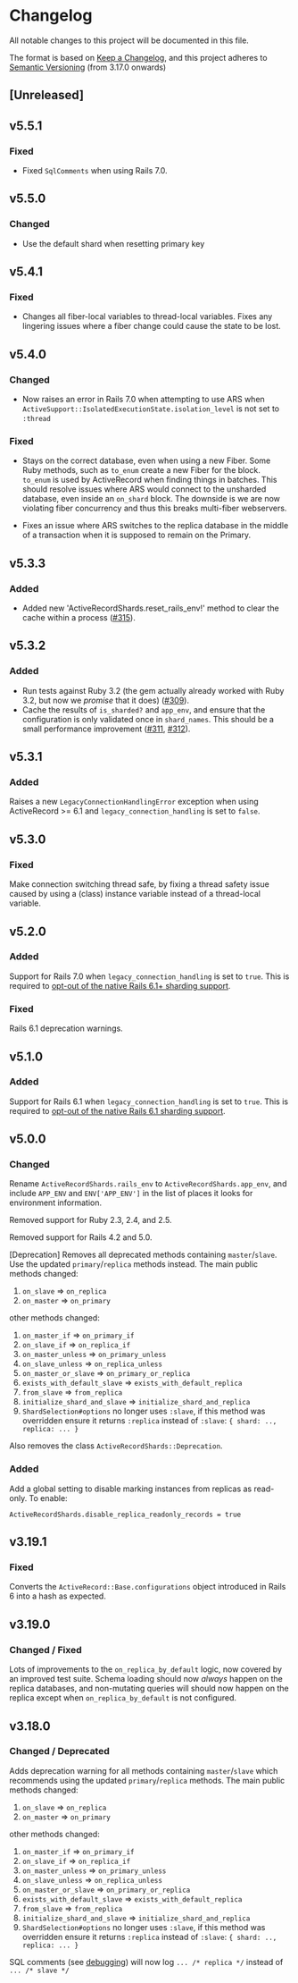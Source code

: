 # Changelog
All notable changes to this project will be documented in this file.

The format is based on [Keep a Changelog](https://keepachangelog.com/en/1.0.0/),
and this project adheres to [Semantic Versioning](https://semver.org/spec/v2.0.0.html) (from 3.17.0 onwards)

## [Unreleased]

## v5.5.1
### Fixed
* Fixed `SqlComments` when using Rails 7.0.

## v5.5.0

### Changed
* Use the default shard when resetting primary key

## v5.4.1

### Fixed
* Changes all fiber-local variables to thread-local variables. Fixes any lingering issues where a fiber change could cause the state to be lost.

## v5.4.0

### Changed
* Now raises an error in Rails 7.0 when attempting to use ARS when `ActiveSupport::IsolatedExecutionState.isolation_level` is not set to `:thread`

### Fixed
* Stays on the correct database, even when using a new Fiber. Some Ruby methods, such as `to_enum` create a new Fiber for the block. `to_enum` is used by ActiveRecord when finding things in batches. This should resolve issues where ARS would connect to the unsharded database, even inside an `on_shard` block. The downside is we are now violating fiber concurrency and thus this breaks multi-fiber webservers.

* Fixes an issue where ARS switches to the replica database in the middle of a transaction when it is supposed to remain on the Primary.

## v5.3.3

### Added
* Added new 'ActiveRecordShards.reset_rails_env!' method to clear the cache within a process ([#315](https://github.com/zendesk/active_record_shards/pull/315)).

## v5.3.2

### Added
* Run tests against Ruby 3.2 (the gem actually already worked with Ruby 3.2, but now we _promise_ that it does) ([#309](https://github.com/zendesk/active_record_shards/pull/309)).
* Cache the results of `is_sharded?` and `app_env`, and ensure that the configuration is only validated once in `shard_names`. This should be a small performance improvement ([#311](https://github.com/zendesk/active_record_shards/pull/311), [#312](https://github.com/zendesk/active_record_shards/pull/312)).

## v5.3.1

### Added
Raises a new `LegacyConnectionHandlingError` exception when using ActiveRecord >= 6.1 and `legacy_connection_handling` is set to `false`.

## v5.3.0

### Fixed

Make connection switching thread safe, by fixing a thread safety issue caused by using a (class) instance variable instead of a thread-local variable.

## v5.2.0

### Added

Support for Rails 7.0 when `legacy_connection_handling` is set to `true`. This is required to [opt-out of the native Rails 6.1+ sharding support](https://guides.rubyonrails.org/active_record_multiple_databases.html).

### Fixed

Rails 6.1 deprecation warnings.

## v5.1.0

### Added

Support for Rails 6.1 when `legacy_connection_handling` is set to `true`. This is required to [opt-out of the native Rails 6.1 sharding support](https://guides.rubyonrails.org/active_record_multiple_databases.html).

## v5.0.0

### Changed

Rename `ActiveRecordShards.rails_env` to `ActiveRecordShards.app_env`, and include `APP_ENV` and `ENV['APP_ENV']` in the list of places it looks for environment information.

Removed support for Ruby 2.3, 2.4, and 2.5.

Removed support for Rails 4.2 and 5.0.

[Deprecation] Removes all deprecated methods containing `master`/`slave`. Use the updated `primary`/`replica` methods instead. The main public methods changed:

1. `on_slave` => `on_replica`
1. `on_master` => `on_primary`

other methods changed:

1. `on_master_if` => `on_primary_if`
1. `on_slave_if` => `on_replica_if`
1. `on_master_unless` => `on_primary_unless`
1. `on_slave_unless` => `on_replica_unless`
1. `on_master_or_slave` => `on_primary_or_replica`
1. `exists_with_default_slave` => `exists_with_default_replica`
1. `from_slave` => `from_replica`
1. `initialize_shard_and_slave` => `initialize_shard_and_replica`
1. `ShardSelection#options` no longer uses `:slave`, if this method was overridden ensure it returns `:replica` instead of `:slave`: `{ shard: .., replica: ... }`

Also removes the class `ActiveRecordShards::Deprecation`.

### Added

Add a global setting to disable marking instances from replicas as read-only. To enable:

`ActiveRecordShards.disable_replica_readonly_records = true`

## v3.19.1

### Fixed

Converts the `ActiveRecord::Base.configurations` object introduced in Rails 6 into a hash as expected.

## v3.19.0

### Changed / Fixed

Lots of improvements to the `on_replica_by_default` logic, now covered by an improved test suite. Schema loading should now _always_ happen on the replica databases, and non-mutating queries will should now happen on the replica except when `on_replica_by_default` is not configured.

## v3.18.0

### Changed / Deprecated

Adds deprecation warning for all methods containing `master`/`slave` which recommends using the updated `primary`/`replica` methods. The main public methods changed:

1. `on_slave` => `on_replica`
1. `on_master` => `on_primary`

other methods changed:

1. `on_master_if` => `on_primary_if`
1. `on_slave_if` => `on_replica_if`
1. `on_master_unless` => `on_primary_unless`
1. `on_slave_unless` => `on_replica_unless`
1. `on_master_or_slave` => `on_primary_or_replica`
1. `exists_with_default_slave` => `exists_with_default_replica`
1. `from_slave` => `from_replica`
1. `initialize_shard_and_slave` => `initialize_shard_and_replica`
1. `ShardSelection#options` no longer uses `:slave`, if this method was overridden ensure it returns `:replica` instead of `:slave`: `{ shard: .., replica: ... }`

SQL comments (see [debugging](/README.md#debugging)) will now log `... /* replica */` instead of `... /* slave */`
